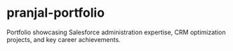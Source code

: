# pranjal-portfolio
Portfolio showcasing Salesforce administration expertise, CRM optimization projects, and key career achievements.
